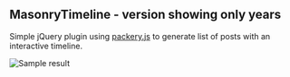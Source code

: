 MasonryTimeline - version showing only years
------------------
Simple jQuery plugin using [packery.js](http://packery.metafizzy.co/) to generate list of posts with an interactive timeline.

![Sample result](http://i.imgur.com/3oUmzbE.png)